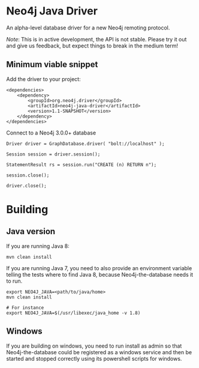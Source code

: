 # Neo4j Java Driver

An alpha-level database driver for a new Neo4j remoting protocol.

*Note*: This is in active development, the API is not stable. Please try it out and give us feedback, but expect
things to break in the medium term!

## Minimum viable snippet

Add the driver to your project:

    <dependencies>
        <dependency>
            <groupId>org.neo4j.driver</groupId>
            <artifactId>neo4j-java-driver</artifactId>
            <version>1.1-SNAPSHOT</version>
        </dependency>
    </dependencies>

Connect to a Neo4j 3.0.0+ database

    Driver driver = GraphDatabase.driver( "bolt://localhost" );

    Session session = driver.session();

    StatementResult rs = session.run("CREATE (n) RETURN n");

    session.close();

    driver.close();

# Building

## Java version

If you are running Java 8:

    mvn clean install

If you are running Java 7, you need to also provide an environment variable telling the tests where to find
Java 8, because Neo4j-the-database needs it to run.

    export NEO4J_JAVA=<path/to/java/home>
    mvn clean install

    # For instance
    export NEO4J_JAVA=$(/usr/libexec/java_home -v 1.8)

## Windows

If you are building on windows, you need to run install as admin so that Neo4j-the-database could be registered as a
windows service and then be started and stopped correctly using its powershell scripts for windows.
